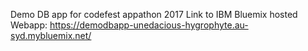 Demo DB app for codefest appathon 2017
Link to IBM Bluemix hosted Webapp: https://demodbapp-unedacious-hygrophyte.au-syd.mybluemix.net/
